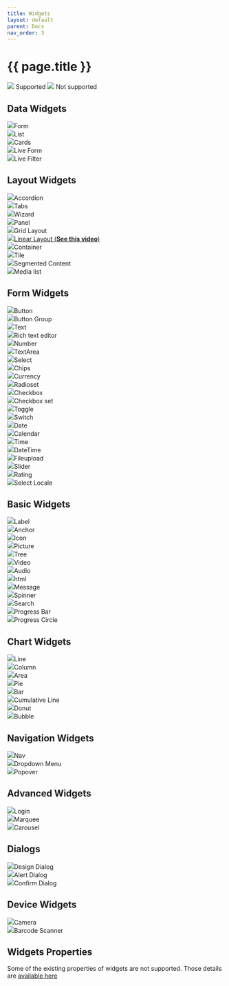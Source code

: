 ```yaml
---
title: Widgets
layout: default
parent: Docs
nav_order: 3
---
```


# {{ page.title }}


<img src="/assets/supported.png" class="yes-no-image"> Supported
<img src="/assets/unsupported.png" class="yes-no-image"> Not supported

## Data Widgets
<img src="/assets/supported.png" class="yes-no-image">Form<br>
<img src="/assets/supported.png" class="yes-no-image">List<br>
<img src="/assets/supported.png" class="yes-no-image">Cards<br>
<img src="/assets/unsupported.png" class="yes-no-image">Live Form<br>
<img src="/assets/unsupported.png" class="yes-no-image">Live Filter<br>

## Layout Widgets
<img src="/assets/supported.png" class="yes-no-image">Accordion<br>
<img src="/assets/supported.png" class="yes-no-image">Tabs<br>
<img src="/assets/supported.png" class="yes-no-image">Wizard<br>
<img src="/assets/supported.png" class="yes-no-image">Panel<br>
<img src="/assets/supported.png" class="yes-no-image">Grid Layout<br>
<img src="/assets/supported.png" class="yes-no-image">[Linear Layout (**See this video**)](https://drive.google.com/file/d/1QSu-Gwy6UhkVrtqdajseG-ISzPgcpjv4/view?usp=sharing) <br>
<img src="/assets/supported.png" class="yes-no-image">Container<br>
<img src="/assets/supported.png" class="yes-no-image">Tile<br>
<img src="/assets/supported.png" class="yes-no-image">Segmented Content<br>
<img src="/assets/unsupported.png" class="yes-no-image">Media list<br>

## Form Widgets
<img src="/assets/supported.png" class="yes-no-image">Button<br>
<img src="/assets/supported.png" class="yes-no-image">Button Group<br>
<img src="/assets/supported.png" class="yes-no-image">Text<br>
<img src="/assets/supported.png" class="yes-no-image">Rich text editor<br>
<img src="/assets/supported.png" class="yes-no-image">Number<br>
<img src="/assets/supported.png" class="yes-no-image">TextArea<br>
<img src="/assets/supported.png" class="yes-no-image">Select<br>
<img src="/assets/supported.png" class="yes-no-image">Chips<br>
<img src="/assets/supported.png" class="yes-no-image">Currency<br>
<img src="/assets/supported.png" class="yes-no-image">Radioset<br>
<img src="/assets/supported.png" class="yes-no-image">Checkbox<br>
<img src="/assets/supported.png" class="yes-no-image">Checkbox set<br>
<img src="/assets/supported.png" class="yes-no-image">Toggle<br>
<img src="/assets/supported.png" class="yes-no-image">Switch<br>
<img src="/assets/supported.png" class="yes-no-image">Date<br>
<img src="/assets/supported.png" class="yes-no-image">Calendar<br>
<img src="/assets/supported.png" class="yes-no-image">Time<br>
<img src="/assets/supported.png" class="yes-no-image">DateTime<br>
<img src="/assets/unsupported.png" class="yes-no-image">Fileupload<br>
<img src="/assets/supported.png" class="yes-no-image">Slider<br>
<img src="/assets/supported.png" class="yes-no-image">Rating<br>
<img src="/assets/supported.png" class="yes-no-image">Select Locale<br>

## Basic Widgets
<img src="/assets/supported.png" class="yes-no-image">Label<br>
<img src="/assets/supported.png" class="yes-no-image">Anchor<br>
<img src="/assets/supported.png" class="yes-no-image">Icon<br>
<img src="/assets/supported.png" class="yes-no-image">Picture<br>
<img src="/assets/unsupported.png" class="yes-no-image">Tree<br>
<img src="/assets/unsupported.png" class="yes-no-image">Video<br>
<img src="/assets/unsupported.png" class="yes-no-image">Audio<br>
<img src="/assets/unsupported.png" class="yes-no-image">html<br>
<img src="/assets/supported.png" class="yes-no-image">Message<br>
<img src="/assets/supported.png" class="yes-no-image">Spinner<br>
<img src="/assets/supported.png" class="yes-no-image">Search<br>
<img src="/assets/supported.png" class="yes-no-image">Progress Bar<br>
<img src="/assets/supported.png" class="yes-no-image">Progress Circle<br>

## Chart Widgets
<img src="/assets/unsupported.png" class="yes-no-image">Line<br>
<img src="/assets/unsupported.png" class="yes-no-image">Column<br>
<img src="/assets/unsupported.png" class="yes-no-image">Area<br>
<img src="/assets/unsupported.png" class="yes-no-image">Pie<br>
<img src="/assets/unsupported.png" class="yes-no-image">Bar<br>
<img src="/assets/unsupported.png" class="yes-no-image">Cumulative Line<br>
<img src="/assets/unsupported.png" class="yes-no-image">Donut<br>
<img src="/assets/unsupported.png" class="yes-no-image">Bubble<br>

## Navigation Widgets
<img src="/assets/supported.png" class="yes-no-image">Nav<br>
<img src="/assets/supported.png" class="yes-no-image">Dropdown Menu<br>
<img src="/assets/supported.png" class="yes-no-image">Popover<br>

## Advanced Widgets
<img src="/assets/supported.png" class="yes-no-image">Login<br>
<img src="/assets/unsupported.png" class="yes-no-image">Marquee<br>
<img src="/assets/supported.png" class="yes-no-image">Carousel<br>

## Dialogs
<img src="/assets/supported.png" class="yes-no-image">Design Dialog<br>
<img src="/assets/supported.png" class="yes-no-image">Alert Dialog<br>
<img src="/assets/supported.png" class="yes-no-image">Confirm Dialog<br>

## Device Widgets
<img src="/assets/supported.png" class="yes-no-image">Camera<br>
<img src="/assets/supported.png" class="yes-no-image">Barcode Scanner<br>

## Widgets Properties
Some of the existing properties of widgets are not supported. Those details are <a href="https://docs.google.com/spreadsheets/d/1U2spfuSDqmAP5oGipR-jK6CcvrQC49WfHRame5Fsb4w/edit#gid=0" target="_blank">available here</a>